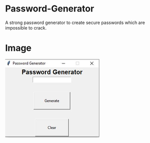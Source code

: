 # Password-Generator
A strong password generator to create secure passwords which are impossible to crack.

# Image
![Picture](https://github.com/Sakaar-Sen/Password-Generator/blob/master/image.JPG)
